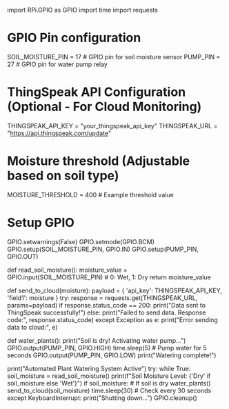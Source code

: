 import RPi.GPIO as GPIO
import time
import requests

# GPIO Pin configuration
SOIL_MOISTURE_PIN = 17  # GPIO pin for soil moisture sensor
PUMP_PIN = 27  # GPIO pin for water pump relay

# ThingSpeak API Configuration (Optional - For Cloud Monitoring)
THINGSPEAK_API_KEY = "your_thingspeak_api_key"
THINGSPEAK_URL = "https://api.thingspeak.com/update"

# Moisture threshold (Adjustable based on soil type)
MOISTURE_THRESHOLD = 400  # Example threshold value

# Setup GPIO
GPIO.setwarnings(False)
GPIO.setmode(GPIO.BCM)
GPIO.setup(SOIL_MOISTURE_PIN, GPIO.IN)
GPIO.setup(PUMP_PIN, GPIO.OUT)

def read_soil_moisture():
    moisture_value = GPIO.input(SOIL_MOISTURE_PIN)  # 0: Wet, 1: Dry
    return moisture_value

def send_to_cloud(moisture):
    payload = {
        'api_key': THINGSPEAK_API_KEY,
        'field1': moisture
    }
    try:
        response = requests.get(THINGSPEAK_URL, params=payload)
        if response.status_code == 200:
            print("Data sent to ThingSpeak successfully!")
        else:
            print("Failed to send data. Response code:", response.status_code)
    except Exception as e:
        print("Error sending data to cloud:", e)

def water_plants():
    print("Soil is dry! Activating water pump...")
    GPIO.output(PUMP_PIN, GPIO.HIGH)
    time.sleep(5)  # Pump water for 5 seconds
    GPIO.output(PUMP_PIN, GPIO.LOW)
    print("Watering complete!")

print("Automated Plant Watering System Active")
try:
    while True:
        soil_moisture = read_soil_moisture()
        print(f"Soil Moisture Level: {'Dry' if soil_moisture else 'Wet'}")
        if soil_moisture:  # If soil is dry
            water_plants()
        send_to_cloud(soil_moisture)
        time.sleep(30)  # Check every 30 seconds
except KeyboardInterrupt:
    print("Shutting down...")
    GPIO.cleanup()

